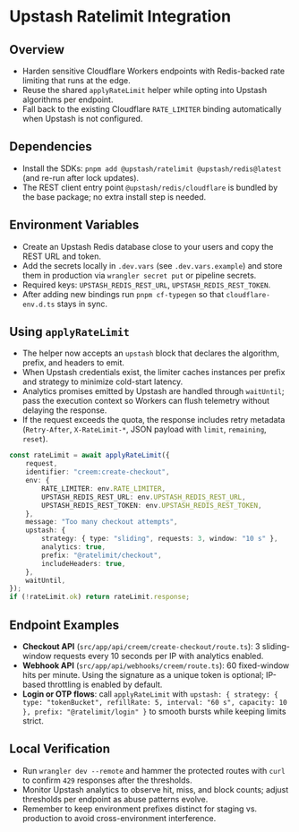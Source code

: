 # Upstash Ratelimit Integration

## Overview
- Harden sensitive Cloudflare Workers endpoints with Redis-backed rate limiting that runs at the edge.
- Reuse the shared `applyRateLimit` helper while opting into Upstash algorithms per endpoint.
- Fall back to the existing Cloudflare `RATE_LIMITER` binding automatically when Upstash is not configured.

## Dependencies
- Install the SDKs: `pnpm add @upstash/ratelimit @upstash/redis@latest` (and re-run after lock updates).
- The REST client entry point `@upstash/redis/cloudflare` is bundled by the base package; no extra install step is needed.

## Environment Variables
- Create an Upstash Redis database close to your users and copy the REST URL and token.
- Add the secrets locally in `.dev.vars` (see `.dev.vars.example`) and store them in production via `wrangler secret put` or pipeline secrets.
- Required keys: `UPSTASH_REDIS_REST_URL`, `UPSTASH_REDIS_REST_TOKEN`.
- After adding new bindings run `pnpm cf-typegen` so that `cloudflare-env.d.ts` stays in sync.

## Using `applyRateLimit`
- The helper now accepts an `upstash` block that declares the algorithm, prefix, and headers to emit.
- When Upstash credentials exist, the limiter caches instances per prefix and strategy to minimize cold-start latency.
- Analytics promises emitted by Upstash are handled through `waitUntil`; pass the execution context so Workers can flush telemetry without delaying the response.
- If the request exceeds the quota, the response includes retry metadata (`Retry-After`, `X-RateLimit-*`, JSON payload with `limit`, `remaining`, `reset`).

```ts
const rateLimit = await applyRateLimit({
    request,
    identifier: "creem:create-checkout",
    env: {
        RATE_LIMITER: env.RATE_LIMITER,
        UPSTASH_REDIS_REST_URL: env.UPSTASH_REDIS_REST_URL,
        UPSTASH_REDIS_REST_TOKEN: env.UPSTASH_REDIS_REST_TOKEN,
    },
    message: "Too many checkout attempts",
    upstash: {
        strategy: { type: "sliding", requests: 3, window: "10 s" },
        analytics: true,
        prefix: "@ratelimit/checkout",
        includeHeaders: true,
    },
    waitUntil,
});
if (!rateLimit.ok) return rateLimit.response;
```

## Endpoint Examples
- **Checkout API** (`src/app/api/creem/create-checkout/route.ts`): 3 sliding-window requests every 10 seconds per IP with analytics enabled.
- **Webhook API** (`src/app/api/webhooks/creem/route.ts`): 60 fixed-window hits per minute. Using the signature as a unique token is optional; IP-based throttling is enabled by default.
- **Login or OTP flows**: call `applyRateLimit` with `upstash: { strategy: { type: "tokenBucket", refillRate: 5, interval: "60 s", capacity: 10 }, prefix: "@ratelimit/login" }` to smooth bursts while keeping limits strict.

## Local Verification
- Run `wrangler dev --remote` and hammer the protected routes with `curl` to confirm `429` responses after the thresholds.
- Monitor Upstash analytics to observe hit, miss, and block counts; adjust thresholds per endpoint as abuse patterns evolve.
- Remember to keep environment prefixes distinct for staging vs. production to avoid cross-environment interference.
